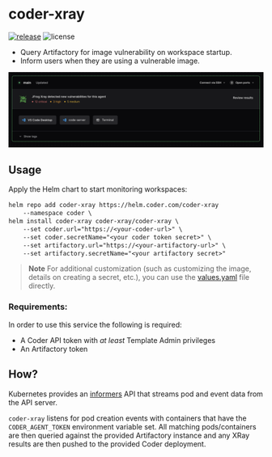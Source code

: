 # coder-xray

[![release](https://img.shields.io/github/v/tag/coder/coder-xray)](https://github.com/coder/coder-xray/pkgs/container/coder-xray)
![license](https://img.shields.io/github/license/coder/coder-xray)

- Query Artifactory for image vulnerability on workspace startup.
- Inform users when they are using a vulnerable image.

![Example](./scripts/example.png)

## Usage

Apply the Helm chart to start monitoring workspaces:

```console
helm repo add coder-xray https://helm.coder.com/coder-xray
    --namespace coder \
helm install coder-xray coder-xray/coder-xray \
	--set coder.url="https://<your-coder-url>" \
	--set coder.secretName="<your coder token secret>" \
	--set artifactory.url="https://<your-artifactory-url>" \
	--set artifactory.secretName="<your artifactory secret>"
```

> **Note**
> For additional customization (such as customizing the image, details on creating a secret, etc.), you can use the
> [values.yaml](https://github.com/coder/coder-xray/blob/main/helm/values.yaml) file directly.

### Requirements:

In order to use this service the following is required:

- A Coder API token with _at least_ Template Admin privileges
- An Artifactory token

## How?

Kubernetes provides an [informers](https://pkg.go.dev/k8s.io/client-go/informers) API that streams pod and event data from the API server.

`coder-xray` listens for pod creation events with containers that have the `CODER_AGENT_TOKEN` environment
variable set. All matching pods/containers are then queried against the provided Artifactory instance and
any XRay results are then pushed to the provided Coder deployment. 
